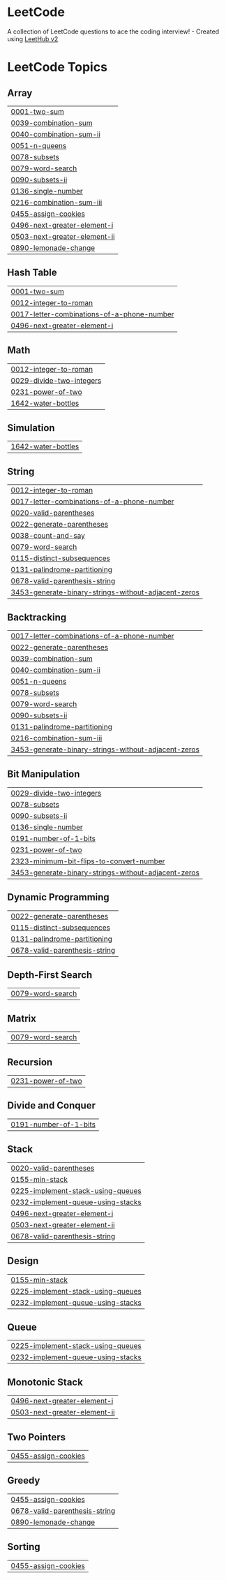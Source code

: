 # LeetCode
A collection of LeetCode questions to ace the coding interview! - Created using [LeetHub v2](https://github.com/arunbhardwaj/LeetHub-2.0)

<!---LeetCode Topics Start-->
# LeetCode Topics
## Array
|  |
| ------- |
| [0001-two-sum](https://github.com/Cyfer-ap/LeetCode/tree/master/0001-two-sum) |
| [0039-combination-sum](https://github.com/Cyfer-ap/LeetCode/tree/master/0039-combination-sum) |
| [0040-combination-sum-ii](https://github.com/Cyfer-ap/LeetCode/tree/master/0040-combination-sum-ii) |
| [0051-n-queens](https://github.com/Cyfer-ap/LeetCode/tree/master/0051-n-queens) |
| [0078-subsets](https://github.com/Cyfer-ap/LeetCode/tree/master/0078-subsets) |
| [0079-word-search](https://github.com/Cyfer-ap/LeetCode/tree/master/0079-word-search) |
| [0090-subsets-ii](https://github.com/Cyfer-ap/LeetCode/tree/master/0090-subsets-ii) |
| [0136-single-number](https://github.com/Cyfer-ap/LeetCode/tree/master/0136-single-number) |
| [0216-combination-sum-iii](https://github.com/Cyfer-ap/LeetCode/tree/master/0216-combination-sum-iii) |
| [0455-assign-cookies](https://github.com/Cyfer-ap/LeetCode/tree/master/0455-assign-cookies) |
| [0496-next-greater-element-i](https://github.com/Cyfer-ap/LeetCode/tree/master/0496-next-greater-element-i) |
| [0503-next-greater-element-ii](https://github.com/Cyfer-ap/LeetCode/tree/master/0503-next-greater-element-ii) |
| [0890-lemonade-change](https://github.com/Cyfer-ap/LeetCode/tree/master/0890-lemonade-change) |
## Hash Table
|  |
| ------- |
| [0001-two-sum](https://github.com/Cyfer-ap/LeetCode/tree/master/0001-two-sum) |
| [0012-integer-to-roman](https://github.com/Cyfer-ap/LeetCode/tree/master/0012-integer-to-roman) |
| [0017-letter-combinations-of-a-phone-number](https://github.com/Cyfer-ap/LeetCode/tree/master/0017-letter-combinations-of-a-phone-number) |
| [0496-next-greater-element-i](https://github.com/Cyfer-ap/LeetCode/tree/master/0496-next-greater-element-i) |
## Math
|  |
| ------- |
| [0012-integer-to-roman](https://github.com/Cyfer-ap/LeetCode/tree/master/0012-integer-to-roman) |
| [0029-divide-two-integers](https://github.com/Cyfer-ap/LeetCode/tree/master/0029-divide-two-integers) |
| [0231-power-of-two](https://github.com/Cyfer-ap/LeetCode/tree/master/0231-power-of-two) |
| [1642-water-bottles](https://github.com/Cyfer-ap/LeetCode/tree/master/1642-water-bottles) |
## Simulation
|  |
| ------- |
| [1642-water-bottles](https://github.com/Cyfer-ap/LeetCode/tree/master/1642-water-bottles) |
## String
|  |
| ------- |
| [0012-integer-to-roman](https://github.com/Cyfer-ap/LeetCode/tree/master/0012-integer-to-roman) |
| [0017-letter-combinations-of-a-phone-number](https://github.com/Cyfer-ap/LeetCode/tree/master/0017-letter-combinations-of-a-phone-number) |
| [0020-valid-parentheses](https://github.com/Cyfer-ap/LeetCode/tree/master/0020-valid-parentheses) |
| [0022-generate-parentheses](https://github.com/Cyfer-ap/LeetCode/tree/master/0022-generate-parentheses) |
| [0038-count-and-say](https://github.com/Cyfer-ap/LeetCode/tree/master/0038-count-and-say) |
| [0079-word-search](https://github.com/Cyfer-ap/LeetCode/tree/master/0079-word-search) |
| [0115-distinct-subsequences](https://github.com/Cyfer-ap/LeetCode/tree/master/0115-distinct-subsequences) |
| [0131-palindrome-partitioning](https://github.com/Cyfer-ap/LeetCode/tree/master/0131-palindrome-partitioning) |
| [0678-valid-parenthesis-string](https://github.com/Cyfer-ap/LeetCode/tree/master/0678-valid-parenthesis-string) |
| [3453-generate-binary-strings-without-adjacent-zeros](https://github.com/Cyfer-ap/LeetCode/tree/master/3453-generate-binary-strings-without-adjacent-zeros) |
## Backtracking
|  |
| ------- |
| [0017-letter-combinations-of-a-phone-number](https://github.com/Cyfer-ap/LeetCode/tree/master/0017-letter-combinations-of-a-phone-number) |
| [0022-generate-parentheses](https://github.com/Cyfer-ap/LeetCode/tree/master/0022-generate-parentheses) |
| [0039-combination-sum](https://github.com/Cyfer-ap/LeetCode/tree/master/0039-combination-sum) |
| [0040-combination-sum-ii](https://github.com/Cyfer-ap/LeetCode/tree/master/0040-combination-sum-ii) |
| [0051-n-queens](https://github.com/Cyfer-ap/LeetCode/tree/master/0051-n-queens) |
| [0078-subsets](https://github.com/Cyfer-ap/LeetCode/tree/master/0078-subsets) |
| [0079-word-search](https://github.com/Cyfer-ap/LeetCode/tree/master/0079-word-search) |
| [0090-subsets-ii](https://github.com/Cyfer-ap/LeetCode/tree/master/0090-subsets-ii) |
| [0131-palindrome-partitioning](https://github.com/Cyfer-ap/LeetCode/tree/master/0131-palindrome-partitioning) |
| [0216-combination-sum-iii](https://github.com/Cyfer-ap/LeetCode/tree/master/0216-combination-sum-iii) |
| [3453-generate-binary-strings-without-adjacent-zeros](https://github.com/Cyfer-ap/LeetCode/tree/master/3453-generate-binary-strings-without-adjacent-zeros) |
## Bit Manipulation
|  |
| ------- |
| [0029-divide-two-integers](https://github.com/Cyfer-ap/LeetCode/tree/master/0029-divide-two-integers) |
| [0078-subsets](https://github.com/Cyfer-ap/LeetCode/tree/master/0078-subsets) |
| [0090-subsets-ii](https://github.com/Cyfer-ap/LeetCode/tree/master/0090-subsets-ii) |
| [0136-single-number](https://github.com/Cyfer-ap/LeetCode/tree/master/0136-single-number) |
| [0191-number-of-1-bits](https://github.com/Cyfer-ap/LeetCode/tree/master/0191-number-of-1-bits) |
| [0231-power-of-two](https://github.com/Cyfer-ap/LeetCode/tree/master/0231-power-of-two) |
| [2323-minimum-bit-flips-to-convert-number](https://github.com/Cyfer-ap/LeetCode/tree/master/2323-minimum-bit-flips-to-convert-number) |
| [3453-generate-binary-strings-without-adjacent-zeros](https://github.com/Cyfer-ap/LeetCode/tree/master/3453-generate-binary-strings-without-adjacent-zeros) |
## Dynamic Programming
|  |
| ------- |
| [0022-generate-parentheses](https://github.com/Cyfer-ap/LeetCode/tree/master/0022-generate-parentheses) |
| [0115-distinct-subsequences](https://github.com/Cyfer-ap/LeetCode/tree/master/0115-distinct-subsequences) |
| [0131-palindrome-partitioning](https://github.com/Cyfer-ap/LeetCode/tree/master/0131-palindrome-partitioning) |
| [0678-valid-parenthesis-string](https://github.com/Cyfer-ap/LeetCode/tree/master/0678-valid-parenthesis-string) |
## Depth-First Search
|  |
| ------- |
| [0079-word-search](https://github.com/Cyfer-ap/LeetCode/tree/master/0079-word-search) |
## Matrix
|  |
| ------- |
| [0079-word-search](https://github.com/Cyfer-ap/LeetCode/tree/master/0079-word-search) |
## Recursion
|  |
| ------- |
| [0231-power-of-two](https://github.com/Cyfer-ap/LeetCode/tree/master/0231-power-of-two) |
## Divide and Conquer
|  |
| ------- |
| [0191-number-of-1-bits](https://github.com/Cyfer-ap/LeetCode/tree/master/0191-number-of-1-bits) |
## Stack
|  |
| ------- |
| [0020-valid-parentheses](https://github.com/Cyfer-ap/LeetCode/tree/master/0020-valid-parentheses) |
| [0155-min-stack](https://github.com/Cyfer-ap/LeetCode/tree/master/0155-min-stack) |
| [0225-implement-stack-using-queues](https://github.com/Cyfer-ap/LeetCode/tree/master/0225-implement-stack-using-queues) |
| [0232-implement-queue-using-stacks](https://github.com/Cyfer-ap/LeetCode/tree/master/0232-implement-queue-using-stacks) |
| [0496-next-greater-element-i](https://github.com/Cyfer-ap/LeetCode/tree/master/0496-next-greater-element-i) |
| [0503-next-greater-element-ii](https://github.com/Cyfer-ap/LeetCode/tree/master/0503-next-greater-element-ii) |
| [0678-valid-parenthesis-string](https://github.com/Cyfer-ap/LeetCode/tree/master/0678-valid-parenthesis-string) |
## Design
|  |
| ------- |
| [0155-min-stack](https://github.com/Cyfer-ap/LeetCode/tree/master/0155-min-stack) |
| [0225-implement-stack-using-queues](https://github.com/Cyfer-ap/LeetCode/tree/master/0225-implement-stack-using-queues) |
| [0232-implement-queue-using-stacks](https://github.com/Cyfer-ap/LeetCode/tree/master/0232-implement-queue-using-stacks) |
## Queue
|  |
| ------- |
| [0225-implement-stack-using-queues](https://github.com/Cyfer-ap/LeetCode/tree/master/0225-implement-stack-using-queues) |
| [0232-implement-queue-using-stacks](https://github.com/Cyfer-ap/LeetCode/tree/master/0232-implement-queue-using-stacks) |
## Monotonic Stack
|  |
| ------- |
| [0496-next-greater-element-i](https://github.com/Cyfer-ap/LeetCode/tree/master/0496-next-greater-element-i) |
| [0503-next-greater-element-ii](https://github.com/Cyfer-ap/LeetCode/tree/master/0503-next-greater-element-ii) |
## Two Pointers
|  |
| ------- |
| [0455-assign-cookies](https://github.com/Cyfer-ap/LeetCode/tree/master/0455-assign-cookies) |
## Greedy
|  |
| ------- |
| [0455-assign-cookies](https://github.com/Cyfer-ap/LeetCode/tree/master/0455-assign-cookies) |
| [0678-valid-parenthesis-string](https://github.com/Cyfer-ap/LeetCode/tree/master/0678-valid-parenthesis-string) |
| [0890-lemonade-change](https://github.com/Cyfer-ap/LeetCode/tree/master/0890-lemonade-change) |
## Sorting
|  |
| ------- |
| [0455-assign-cookies](https://github.com/Cyfer-ap/LeetCode/tree/master/0455-assign-cookies) |
<!---LeetCode Topics End-->